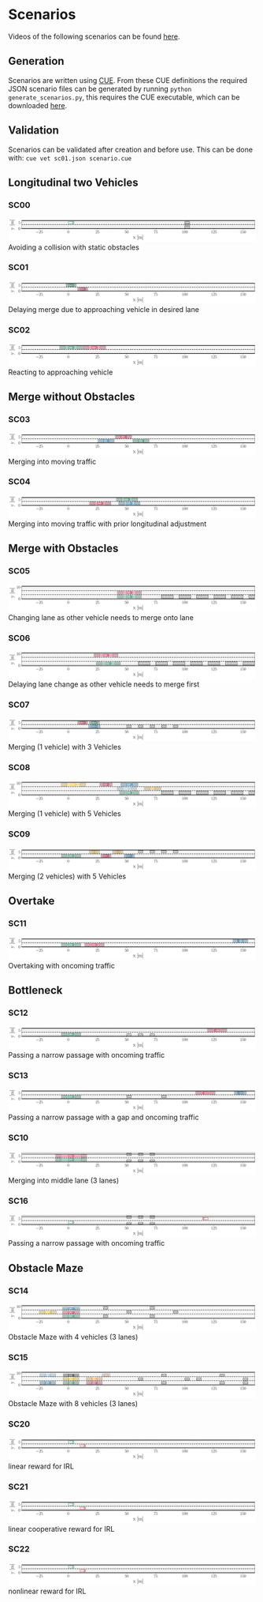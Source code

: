 # Scenarios

Videos of the following scenarios can be found [here](http://bugatti.fzi.de/DeCoC-MCTS-MDN/).

## Generation

Scenarios are written using [CUE](https://cuelang.org/). From these CUE definitions the required JSON scenario files can be generated by running `python generate_scenarios.py`, this requires the CUE executable, which can be downloaded [here](https://github.com/cuelang/cue/releases).

## Validation

Scenarios can be validated after creation and before use. This can be done with: `cue vet sc01.json scenario.cue`

## Longitudinal two Vehicles

### SC00

![SC00](sc00.svg)  
Avoiding a collision with static obstacles

### SC01

![SC01](sc01.svg)  
Delaying merge due to approaching vehicle in desired lane

### SC02

![SC02](sc02.svg)  
Reacting to approaching vehicle

## Merge without Obstacles

### SC03

![SC03](sc03.svg)  
Merging into moving traffic

### SC04

![SC04](sc04.svg)  
Merging into moving traffic with prior longitudinal adjustment

## Merge with Obstacles

### SC05

![SC05](sc05.svg)  
Changing lane as other vehicle needs to merge onto lane

### SC06

![SC06](sc06.svg)  
Delaying lane change as other vehicle needs to merge first

### SC07

![SC07](sc07.svg)  
Merging (1 vehicle) with 3 Vehicles

### SC08

![SC08](sc08.svg)  
Merging (1 vehicle) with 5 Vehicles

### SC09

![SC09](sc09.svg)  
Merging (2 vehicles) with 5 Vehicles

## Overtake

### SC11

![SC11](sc11.svg)  
Overtaking with oncoming traffic

## Bottleneck

### SC12

![SC12](sc12.svg)  
Passing a narrow passage with oncoming traffic

### SC13

![SC13](sc13.svg)  
Passing a narrow passage with a gap and oncoming traffic

### SC10

![SC10](sc10.svg)  
Merging into middle lane (3 lanes)

### SC16

![SC16](sc16.svg)  
Passing a narrow passage with oncoming traffic

## Obstacle Maze

### SC14

![SC14](sc14.svg)  
Obstacle Maze with 4 vehicles (3 lanes)

### SC15

![SC15](sc15.svg)  
Obstacle Maze with 8 vehicles (3 lanes)

### SC20

![SC20](sc20.svg)  
linear reward for IRL

### SC21

![SC21](sc21.svg)  
linear cooperative reward for IRL

### SC22

![SC22](sc22.svg)  
nonlinear reward for IRL
